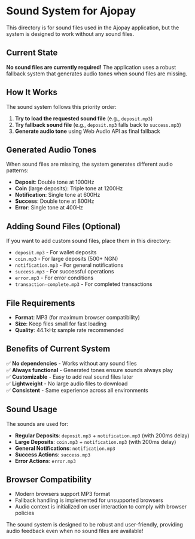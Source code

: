# Sound System for Ajopay

This directory is for sound files used in the Ajopay application, but the system is designed to work without any sound files.

## Current State

**No sound files are currently required!** The application uses a robust fallback system that generates audio tones when sound files are missing.

## How It Works

The sound system follows this priority order:

1. **Try to load the requested sound file** (e.g., `deposit.mp3`)
2. **Try fallback sound file** (e.g., `deposit.mp3` falls back to `success.mp3`)
3. **Generate audio tone** using Web Audio API as final fallback

## Generated Audio Tones

When sound files are missing, the system generates different audio patterns:

- **Deposit**: Double tone at 1000Hz
- **Coin** (large deposits): Triple tone at 1200Hz  
- **Notification**: Single tone at 600Hz
- **Success**: Double tone at 800Hz
- **Error**: Single tone at 400Hz

## Adding Sound Files (Optional)

If you want to add custom sound files, place them in this directory:

- `deposit.mp3` - For wallet deposits
- `coin.mp3` - For large deposits (500+ NGN)
- `notification.mp3` - For general notifications
- `success.mp3` - For successful operations
- `error.mp3` - For error conditions
- `transaction-complete.mp3` - For completed transactions

## File Requirements

- **Format**: MP3 (for maximum browser compatibility)
- **Size**: Keep files small for fast loading
- **Quality**: 44.1kHz sample rate recommended

## Benefits of Current System

✅ **No dependencies** - Works without any sound files  
✅ **Always functional** - Generated tones ensure sounds always play  
✅ **Customizable** - Easy to add real sound files later  
✅ **Lightweight** - No large audio files to download  
✅ **Consistent** - Same experience across all environments  

## Sound Usage

The sounds are used for:

- **Regular Deposits**: `deposit.mp3` + `notification.mp3` (with 200ms delay)
- **Large Deposits**: `coin.mp3` + `notification.mp3` (with 200ms delay)
- **General Notifications**: `notification.mp3`
- **Success Actions**: `success.mp3`
- **Error Actions**: `error.mp3`

## Browser Compatibility

- Modern browsers support MP3 format
- Fallback handling is implemented for unsupported browsers
- Audio context is initialized on user interaction to comply with browser policies

The sound system is designed to be robust and user-friendly, providing audio feedback even when no sound files are available!